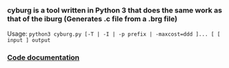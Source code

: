 ### cyburg is a tool written in Python 3 that does the same work as that of the iburg  (Generates .c file from a .brg file)
Usage:  `python3 cyburg.py [-T | -I | -p prefix | -maxcost=ddd ]... [ [ input ] output `
### [Code documentation](https://bhavan21.github.io/cyburg/index.html)